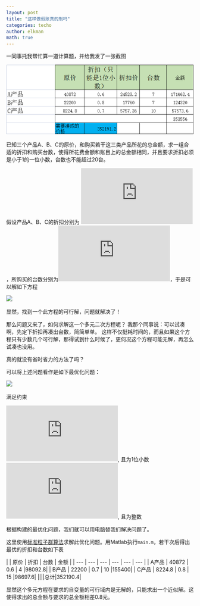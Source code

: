 ```yaml
---
layout: post
title: "这样做假账真的刑吗"
categories: techo
author: elkman
math: true
---
```


一同事托我帮忙算一道计算题，并给我发了一张截图

![problem](/assets/img/2021-09-26.png#pic_center)

已知三个产品A、B、C的原价，和购买若干这三类产品所花的总金额，求一组合适的折扣和购买台数，使得所花费金额和账目上的总金额相同，并且要求折扣必须是小于1的一位小数，台数也不能超过20台。

假设产品A、B、C的折扣分别为 ![](https://latex.codecogs.com/gif.latex?d_A,d_B,d_C)，所购买的台数分别为![](https://latex.codecogs.com/gif.latex?n_A,n_B,n_C)，于是可以解如下方程

![](https://latex.codecogs.com/gif.latex?40872&space;\cdot&space;d_A&space;\cdot&space;n_A&space;&plus;&space;22200&space;\cdot&space;d_B&space;\cdot&space;n_B&space;&plus;&space;8224.8&space;\cdot&space;d_C&space;\cdot&space;n_C&space;=&space;352191.2)

显然，找到一个此方程的可行解，问题就解决了！

那么问题又来了，如何求解这一个多元二次方程呢？
我那个同事说：可以试凑啊，先定下折扣再凑出台数，简简单单。
这样不仅挺耗时间的，而且如果这个方程只有少数几个可行解，那得试到什么时候了，更何况这个方程可能无解，再怎么试凑也没用。

真的就没有省时省力的方法了吗？

可以将上述问题看作是如下最优化问题：

![](https://latex.codecogs.com/gif.latex?\min{|40872&space;\cdot&space;d_A&space;\cdot&space;n_A&space;&plus;&space;22200&space;\cdot&space;d_B&space;\cdot&space;n_B&space;&plus;&space;8224.8&space;\cdot&space;d_C&space;\cdot&space;n_C&space;-&space;352191.2|})

满足约束


![](https://latex.codecogs.com/gif.latex?%200%20%3C%20d_A,d_B,d_C%20%3C%201), 且为1位小数
![](https://latex.codecogs.com/gif.latex?%200%20%3C%20n_A,n_B,n_C%20%3C%2020), 且为整数



根据构建的最优化问题，我们就可以用电脑替我们解决问题了。

这里使用[标准粒子群算法](https://github.com/ElkmanY/pso)求解此优化问题。用Matlab执行`main.m`，若干次后得出最优的折扣和台数如下表

|     | 原价 | 折扣 | 台数 | 金额 | 
| --- | --- | --- | --- | --- | --- |
| A产品 | 40872  | 0.6 |  4 |98092.8|
| B产品 | 22200  | 0.7 | 10 |155400|
| C产品 | 8224.8 | 0.8 | 15 |98697.6|
||||总计|352190.4|

显然这个多元方程在要求的自变量的可行域内是无解的，只能求出一个近似解。这使得求出的总金额与要求的总金额相差0.8元。

